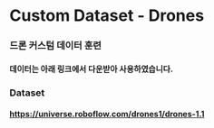 Custom Dataset - Drones
====
### 드론 커스텀 데이터 훈련
#### 데이터는 아래 링크에서 다운받아 사용하였습니다.
### Dataset
#### https://universe.roboflow.com/drones1/drones-1.1
